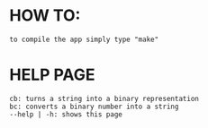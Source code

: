 # HOW TO:
`to compile the app simply type "make"`

# HELP PAGE
```
cb: turns a string into a binary representation
bc: converts a binary number into a string
--help | -h: shows this page
```
